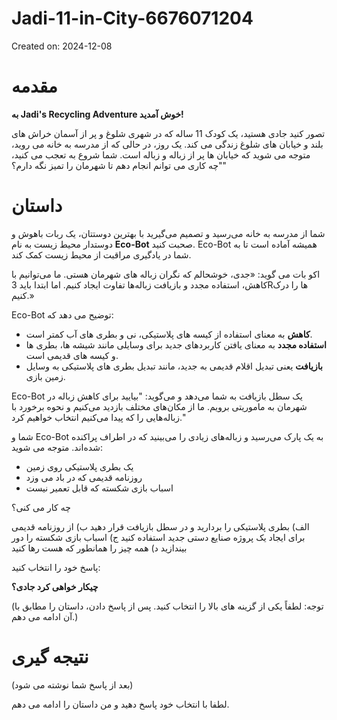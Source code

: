 # Jadi-11-in-City-6676071204

Created on: 2024-12-08

**مقدمه**
===============

**به Jadi's Recycling Adventure خوش آمدید!**

تصور کنید جادی هستید، یک کودک 11 ساله که در شهری شلوغ و پر از آسمان خراش های بلند و خیابان های شلوغ زندگی می کند. یک روز، در حالی که از مدرسه به خانه می روید، متوجه می شوید که خیابان ها پر از زباله و زباله است. شما شروع به تعجب می کنید، "چه کاری می توانم انجام دهم تا شهرمان را تمیز نگه دارم؟"

**داستان**
======

شما از مدرسه به خانه می‌رسید و تصمیم می‌گیرید با بهترین دوستتان، یک ربات باهوش و دوستدار محیط زیست به نام **Eco-Bot** صحبت کنید. Eco-Bot همیشه آماده است تا به شما در یادگیری مراقبت از محیط زیست کمک کند.

اکو بات می گوید: «جدی، خوشحالم که نگران زباله های شهرمان هستی. ما می‌توانیم با کاهش، استفاده مجدد و بازیافت زباله‌ها تفاوت ایجاد کنیم. اما ابتدا باید 3Rها را درک کنیم.»

Eco-Bot توضیح می دهد که:

* **کاهش** به معنای استفاده از کیسه های پلاستیکی، نی و بطری های آب کمتر است.
* **استفاده مجدد** به معنای یافتن کاربردهای جدید برای وسایلی مانند شیشه ها، بطری ها و کیسه های قدیمی است.
* **بازیافت** یعنی تبدیل اقلام قدیمی به جدید، مانند تبدیل بطری های پلاستیکی به وسایل زمین بازی.

Eco-Bot یک سطل بازیافت به شما می‌دهد و می‌گوید: "بیایید برای کاهش زباله در شهرمان به ماموریتی برویم. ما از مکان‌های مختلف بازدید می‌کنیم و نحوه برخورد با زباله‌هایی را که پیدا می‌کنیم انتخاب خواهیم کرد."

شما و Eco-Bot به یک پارک می‌رسید و زباله‌های زیادی را می‌بینید که در اطراف پراکنده شده‌اند. متوجه می شوید:

* یک بطری پلاستیکی روی زمین
* روزنامه قدیمی که در باد می وزد
* اسباب بازی شکسته که قابل تعمیر نیست

چه کار می کنی؟

الف) بطری پلاستیکی را بردارید و در سطل بازیافت قرار دهید
ب) از روزنامه قدیمی برای ایجاد یک پروژه صنایع دستی جدید استفاده کنید
ج) اسباب بازی شکسته را دور بیندازید
د) همه چیز را همانطور که هست رها کنید

پاسخ خود را انتخاب کنید:

**چیکار خواهی کرد جادی؟**

(توجه: لطفاً یکی از گزینه های بالا را انتخاب کنید. پس از پاسخ دادن، داستان را مطابق با آن ادامه می دهم.)

**نتیجه گیری**
==========

(بعد از پاسخ شما نوشته می شود)

لطفا با انتخاب خود پاسخ دهید و من داستان را ادامه می دهم.